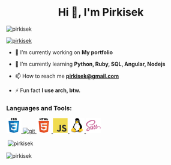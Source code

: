 <h1 align="center">Hi 👋, I'm Pirkisek</h1>
<p align="left"> <img src="https://komarev.com/ghpvc/?username=pirkisek&label=Profile%20views&color=0e75b6&style=flat" alt="pirkisek" /> </p>

<p align="left"> <a href="https://github.com/ryo-ma/github-profile-trophy"><img src="https://github-profile-trophy.vercel.app/?username=pirkisek" alt="pirkisek" /></a> </p>

- 🔭 I’m currently working on **My portfolio**

- 🌱 I’m currently learning **Python, Ruby, SQL, Angular, Nodejs**

- 📫 How to reach me **pirkisek@gmail.com**

- ⚡ Fun fact **I use arch, btw.**

<h3 align="left">Languages and Tools:</h3>
<p align="left"> <a href="https://www.w3schools.com/css/" target="_blank" rel="noreferrer"> <img src="https://raw.githubusercontent.com/devicons/devicon/master/icons/css3/css3-original-wordmark.svg" alt="css3" width="40" height="40"/> </a> <a href="https://git-scm.com/" target="_blank" rel="noreferrer"> <img src="https://www.vectorlogo.zone/logos/git-scm/git-scm-icon.svg" alt="git" width="40" height="40"/> </a> <a href="https://www.w3.org/html/" target="_blank" rel="noreferrer"> <img src="https://raw.githubusercontent.com/devicons/devicon/master/icons/html5/html5-original-wordmark.svg" alt="html5" width="40" height="40"/> </a> <a href="https://developer.mozilla.org/en-US/docs/Web/JavaScript" target="_blank" rel="noreferrer"> <img src="https://raw.githubusercontent.com/devicons/devicon/master/icons/javascript/javascript-original.svg" alt="javascript" width="40" height="40"/> </a> <a href="https://www.linux.org/" target="_blank" rel="noreferrer"> <img src="https://raw.githubusercontent.com/devicons/devicon/master/icons/linux/linux-original.svg" alt="linux" width="40" height="40"/> </a> <a href="https://sass-lang.com" target="_blank" rel="noreferrer"> <img src="https://raw.githubusercontent.com/devicons/devicon/master/icons/sass/sass-original.svg" alt="sass" width="40" height="40"/> </a> </p>

<p>&nbsp;<img align="center" src="https://github-readme-stats.vercel.app/api?username=pirkisek&show_icons=true&locale=en" alt="pirkisek" /></p>

<p><img align="center" src="https://github-readme-streak-stats.herokuapp.com/?user=pirkisek&" alt="pirkisek" /></p>
